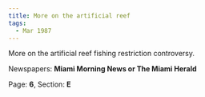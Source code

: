 ```yaml
---  
title: More on the artificial reef  
tags:  
  - Mar 1987  
---  
```

  
More on the artificial reef fishing restriction controversy.  
  
Newspapers: **Miami Morning News or The Miami Herald**  
  
Page: **6**, Section: **E** 
